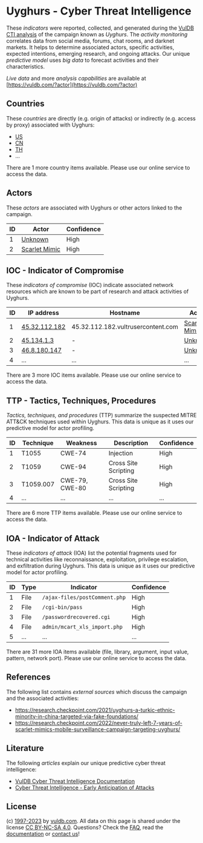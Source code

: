 # Uyghurs - Cyber Threat Intelligence

These _indicators_ were reported, collected, and generated during the [VulDB CTI analysis](https://vuldb.com/?kb.cti) of the campaign known as _Uyghurs_. The _activity monitoring_ correlates data from social media, forums, chat rooms, and darknet markets. It helps to determine associated actors, specific activities, expected intentions, emerging research, and ongoing attacks. Our unique _predictive model_ uses _big data_ to forecast activities and their characteristics.

_Live data_ and more _analysis capabilities_ are available at [https://vuldb.com/?actor](https://vuldb.com/?actor)

## Countries

These _countries_ are directly (e.g. origin of attacks) or indirectly (e.g. access by proxy) associated with Uyghurs:

* [US](https://vuldb.com/?country.us)
* [CN](https://vuldb.com/?country.cn)
* [TH](https://vuldb.com/?country.th)
* ...

There are 1 more country items available. Please use our online service to access the data.

## Actors

These _actors_ are associated with Uyghurs or other actors linked to the campaign.

ID | Actor | Confidence
-- | ----- | ----------
1 | [Unknown](https://vuldb.com/?actor.unknown) | High
2 | [Scarlet Mimic](https://vuldb.com/?actor.scarlet_mimic) | High

## IOC - Indicator of Compromise

These _indicators of compromise_ (IOC) indicate associated network resources which are known to be part of research and attack activities of Uyghurs.

ID | IP address | Hostname | Actor | Confidence
-- | ---------- | -------- | ----- | ----------
1 | [45.32.112.182](https://vuldb.com/?ip.45.32.112.182) | 45.32.112.182.vultrusercontent.com | [Scarlet Mimic](https://vuldb.com/?actor.scarlet_mimic) | High
2 | [45.134.1.3](https://vuldb.com/?ip.45.134.1.3) | - | [Unknown](https://vuldb.com/?actor.unknown) | High
3 | [46.8.180.147](https://vuldb.com/?ip.46.8.180.147) | - | [Unknown](https://vuldb.com/?actor.unknown) | High
4 | ... | ... | ... | ...

There are 3 more IOC items available. Please use our online service to access the data.

## TTP - Tactics, Techniques, Procedures

_Tactics, techniques, and procedures_ (TTP) summarize the suspected MITRE ATT&CK techniques used within Uyghurs. This data is unique as it uses our predictive model for actor profiling.

ID | Technique | Weakness | Description | Confidence
-- | --------- | -------- | ----------- | ----------
1 | T1055 | CWE-74 | Injection | High
2 | T1059 | CWE-94 | Cross Site Scripting | High
3 | T1059.007 | CWE-79, CWE-80 | Cross Site Scripting | High
4 | ... | ... | ... | ...

There are 6 more TTP items available. Please use our online service to access the data.

## IOA - Indicator of Attack

These _indicators of attack_ (IOA) list the potential fragments used for technical activities like reconnaissance, exploitation, privilege escalation, and exfiltration during Uyghurs. This data is unique as it uses our predictive model for actor profiling.

ID | Type | Indicator | Confidence
-- | ---- | --------- | ----------
1 | File | `/ajax-files/postComment.php` | High
2 | File | `/cgi-bin/pass` | High
3 | File | `/passwordrecovered.cgi` | High
4 | File | `admin/mcart_xls_import.php` | High
5 | ... | ... | ...

There are 31 more IOA items available (file, library, argument, input value, pattern, network port). Please use our online service to access the data.

## References

The following list contains _external sources_ which discuss the campaign and the associated activities:

* https://research.checkpoint.com/2021/uyghurs-a-turkic-ethnic-minority-in-china-targeted-via-fake-foundations/
* https://research.checkpoint.com/2022/never-truly-left-7-years-of-scarlet-mimics-mobile-surveillance-campaign-targeting-uyghurs/

## Literature

The following _articles_ explain our unique predictive cyber threat intelligence:

* [VulDB Cyber Threat Intelligence Documentation](https://vuldb.com/?kb.cti)
* [Cyber Threat Intelligence - Early Anticipation of Attacks](https://www.scip.ch/en/?labs.20201022)

## License

(c) [1997-2023](https://vuldb.com/?kb.changelog) by [vuldb.com](https://vuldb.com/?kb.about). All data on this page is shared under the license [CC BY-NC-SA 4.0](https://creativecommons.org/licenses/by-nc-sa/4.0/). Questions? Check the [FAQ](https://vuldb.com/?kb.faq), read the [documentation](https://vuldb.com/?kb) or [contact us](https://vuldb.com/?contact)!
